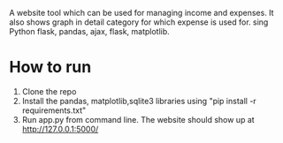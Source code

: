 A website tool which can be used for managing income and expenses. It also shows graph in detail category for which expense is used for. sing Python flask, pandas, ajax, flask, matplotlib.

# How to run
1. Clone the repo
2. Install the pandas, matplotlib,sqlite3 libraries using "pip install -r requirements.txt"
3. Run app.py from command line. The website should show up at http://127.0.0.1:5000/
